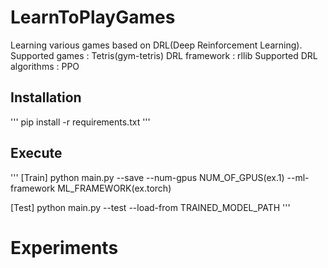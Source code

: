 # LearnToPlayGames
Learning various games based on DRL(Deep Reinforcement Learning).
Supported games : Tetris(gym-tetris)
DRL framework : rllib
Supported DRL algorithms : PPO

## Installation
'''
pip install -r requirements.txt
'''

## Execute
'''
[Train]
python main.py --save --num-gpus NUM_OF_GPUS(ex.1) --ml-framework ML_FRAMEWORK(ex.torch)

[Test]
python main.py --test --load-from TRAINED_MODEL_PATH
'''

# Experiments